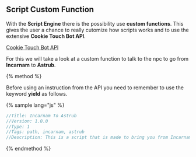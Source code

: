 ## Script Custom Function

With the **Script Engine** there is the possibility use **custom functions**. This gives the user a chance to really cutomize how scripts works and to use the extensive **Cookie Touch Bot API**.

[Cookie Touch Bot API](https://github.com/Ehstrali/markdownedit "Cookie Touch Bot API")

For this we will take a look at a custom function to talk to the npc to go from **Incarnam** to **Astrub**.

{% method %}

Before using an instruction from the API you need to remember to use the keyword **yield** as follows.

{% sample lang="js" %}
```js
//Title: Incarnam To Astrub
//Version: 1.0.0
//Type: 1
//Tags: path, incarnam, astrub
//Description: This is a script that is made to bring you from Incarnam to Astrub.
```
{% endmethod %}


